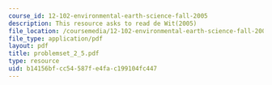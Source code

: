 ```yaml
---
course_id: 12-102-environmental-earth-science-fall-2005
description: This resource asks to read de Wit(2005)
file_location: /coursemedia/12-102-environmental-earth-science-fall-2005/b14156bfcc54587fe4fac199104fc447_problemset_2_5.pdf
file_type: application/pdf
layout: pdf
title: problemset_2_5.pdf
type: resource
uid: b14156bf-cc54-587f-e4fa-c199104fc447
---
```

